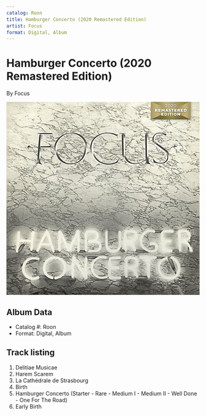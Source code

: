 ```yaml
---
catalog: Roon
title: Hamburger Concerto (2020 Remastered Edition)
artist: Focus
format: Digital, Album
---
```


# Hamburger Concerto (2020 Remastered Edition)

By Focus

![](../../assets/albumcovers/Focus-Hamburger_Concerto_2020_Remastered_Edition.png)

## Album Data

- Catalog #: Roon
- Format: Digital, Album


## Track listing


1. Delitiae Musicae
2. Harem Scarem
3. La Cathédrale de Strasbourg
4. Birth
5. Hamburger Concerto (Starter - Rare - Medium I - Medium II - Well Done - One For The Road)
6. Early Birth

